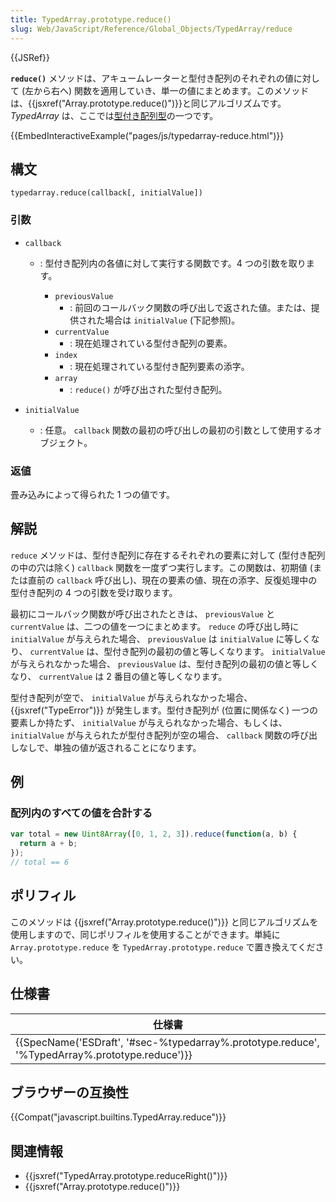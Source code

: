 ```yaml
---
title: TypedArray.prototype.reduce()
slug: Web/JavaScript/Reference/Global_Objects/TypedArray/reduce
---
```

{{JSRef}}

**`reduce()`** メソッドは、アキュームレーターと型付き配列のそれぞれの値に対して (左から右へ) 関数を適用していき、単一の値にまとめます。このメソッドは、{{jsxref("Array.prototype.reduce()")}}と同じアルゴリズムです。 _TypedArray_ は、ここでは[型付き配列型](/ja/docs/Web/JavaScript/Reference/Global_Objects/TypedArray#TypedArray_objects)の一つです。

{{EmbedInteractiveExample("pages/js/typedarray-reduce.html")}}

## 構文

```
typedarray.reduce(callback[, initialValue])
```

### 引数

- `callback`

  - : 型付き配列内の各値に対して実行する関数です。4 つの引数を取ります。

    - `previousValue`
      - : 前回のコールバック関数の呼び出しで返された値。または、提供された場合は `initialValue` (下記参照)。
    - `currentValue`
      - : 現在処理されている型付き配列の要素。
    - `index`
      - : 現在処理されている型付き配列要素の添字。
    - `array`
      - : `reduce()` が呼び出された型付き配列。

- `initialValue`
  - : 任意。 `callback` 関数の最初の呼び出しの最初の引数として使用するオブジェクト。

### 返値

畳み込みによって得られた 1 つの値です。

## 解説

`reduce` メソッドは、型付き配列に存在するそれぞれの要素に対して (型付き配列の中の穴は除く) `callback` 関数を一度ずつ実行します。この関数は、初期値 (または直前の `callback` 呼び出し)、現在の要素の値、現在の添字、反復処理中の型付き配列の 4 つの引数を受け取ります。

最初にコールバック関数が呼び出されたときは、 `previousValue` と `currentValue` は、二つの値を一つにまとめます。 `reduce` の呼び出し時に `initialValue` が与えられた場合、 `previousValue` は `initialValue` に等しくなり、 `currentValue` は、型付き配列の最初の値と等しくなります。 `initialValue` が与えられなかった場合、 `previousValue` は、型付き配列の最初の値と等しくなり、 `currentValue` は 2 番目の値と等しくなります。

型付き配列が空で、 `initialValue` が与えられなかった場合、 {{jsxref("TypeError")}} が発生します。型付き配列が (位置に関係なく) 一つの要素しか持たず、 `initialValue` が与えられなかった場合、もしくは、 `initialValue` が与えられたが型付き配列が空の場合、 `callback` 関数の呼び出しなしで、単独の値が返されることになります。

## 例

### 配列内のすべての値を合計する

```js
var total = new Uint8Array([0, 1, 2, 3]).reduce(function(a, b) {
  return a + b;
});
// total == 6
```

## ポリフィル

このメソッドは {{jsxref("Array.prototype.reduce()")}} と同じアルゴリズムを使用しますので、同じポリフィルを使用することができます。単純に `Array.prototype.reduce` を `TypedArray.prototype.reduce` で置き換えてください。

## 仕様書

| 仕様書                                                                                                                       |
| ---------------------------------------------------------------------------------------------------------------------------- |
| {{SpecName('ESDraft', '#sec-%typedarray%.prototype.reduce', '%TypedArray%.prototype.reduce')}} |

## ブラウザーの互換性

{{Compat("javascript.builtins.TypedArray.reduce")}}

## 関連情報

- {{jsxref("TypedArray.prototype.reduceRight()")}}
- {{jsxref("Array.prototype.reduce()")}}
